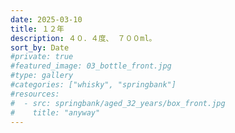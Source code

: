 ```yaml
---
date: 2025-03-10
title: １２年
description: ４０．４度、 ７００ml。
sort_by: Date
#private: true
#featured_image: 03_bottle_front.jpg
#type: gallery
#categories: ["whisky", "springbank"]
#resources:
#  - src: springbank/aged_32_years/box_front.jpg
#    title: "anyway"
---
```

